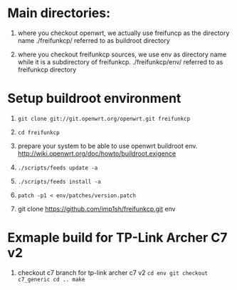 # Main directories:
1. where you checkout openwrt, we actually use freifuncp as the directory name
./freifunkcp/ referred to as buildroot directory

2. where you checkout freifunkcp sources, we use env as directory name while it is a subdirectory of freifunkcp.
./freifunkcp/env/ referred to as freifunkcp directory

# Setup buildroot environment
1. `git clone git://git.openwrt.org/openwrt.git freifunkcp`

2. `cd freifunkcp`

3. prepare your system to be able to use openwrt buildroot env.
   http://wiki.openwrt.org/doc/howto/buildroot.exigence

4. `./scripts/feeds update -a`

5. `./scripts/feeds install -a`

6. `patch -p1 < env/patches/version.patch`

7. git clone https://github.com/imp1sh/freifunkcp.git env

# Exmaple build for TP-Link Archer C7 v2
1. checkout c7 branch for tp-link archer c7 v2
      `cd env
      git checkout c7_generic
      cd ..
      make`

